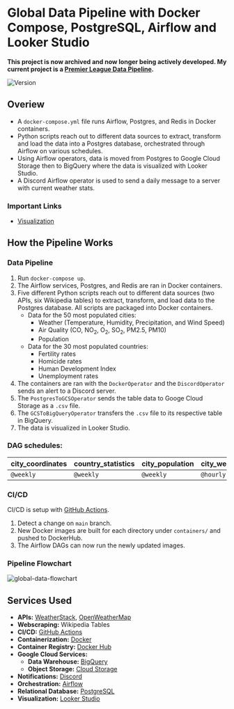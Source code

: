 # Global Data Pipeline with Docker Compose, PostgreSQL, Airflow and Looker Studio
**This project is now archived and now longer being actively developed. My current project is a [Premier League Data Pipeline](https://github.com/digitalghost-dev/premier-league).**

<div>
    <img alt="Version" src="https://img.shields.io/badge/Project Number-3-orange.svg?cacheSeconds=2592000" />
</div>

## Overiew

* A `docker-compose.yml` file runs Airflow, Postgres, and Redis in Docker containers.
* Python scripts reach out to different data sources to extract, transform and load the data into a Postgres database, orchestrated through Airflow on various schedules.
* Using Airflow operators, data is moved from Postgres to Google Cloud Storage then to BigQuery where the data is visualized with Looker Studio.
* A Discord Airflow operator is used to send a daily message to a server with current weather stats.


### Important Links
* [Visualization](https://lookerstudio.google.com/reporting/3710d6bb-25b2-4d64-b6e8-2889bc57c74b/page/p_cwvhb3pl4c)

## How the Pipeline Works
### Data Pipeline
1. Run `docker-compose up`.
2. The Airflow services, Postgres, and Redis are ran in Docker containers.
3. Five different Python scripts reach out to different data sources (two APIs, six Wikipedia tables) to extract, transform, and load data to the Postgres database. All scripts are packaged into Docker containers.
    * Data for the 50 most populated cities:
        * Weather (Temperature, Humidity, Precipitation, and Wind Speed)
        * Air Quality (CO, NO<sub>2</sub>, O<sub>2</sub>, SO<sub>2</sub>, PM2.5, PM10)
        * Population
    * Data for the 30 most populated countries:
        * Fertility rates
        * Homicide rates
        * Human Development Index
        * Unemployment rates
4. The containers are ran with the `DockerOperator` and the `DiscordOperator` sends an alert to a Discord server.
5. The `PostgresToGCSOperator` sends the table data to Googe Cloud Storage as a `.csv` file.
6. The `GCSToBigQueryOperator` transfers the `.csv` file to its respective table in BigQuery.
7. The data is visualized in Looker Studio.

### DAG schedules:

| city_coordinates | country_statistics | city_population | city_weather | air_quality | discord_alert |
| ---------------- | ------------------ | --------------- | ------------ | ----------- | ------------- |
| `@weekly`        | `@weekly`          | `@weekly`       | `@hourly`    | `@hourly`   | `0 */4 * * *` |

### CI/CD
CI/CD is setup with [GitHub Actions](https://github.com/features/actions).
1. Detect a change on `main` branch.
2. New Docker images are built for each directory under `containers/` and pushed to DockerHub.
3. The Airflow DAGs can now run the newly updated images.

### Pipeline Flowchart
![global-data-flowchart](https://storage.googleapis.com/pipeline-flowcharts/global-data-pipeline-flowchart.png)

## Services Used

* **APIs:** [WeatherStack](https://weatherstack.com), [OpenWeatherMap](https://openweathermap.org)
* **Webscraping:** Wikipedia Tables
* **CI/CD:** [GitHub Actions](https://github.com/features/actions)
* **Containerization:** [Docker](https://www.docker.com/)
* **Container Registry:** [Docker Hub](https://hub.docker.com)
* **Google Cloud Services:**
    * **Data Warehouse:** [BigQuery](https://cloud.google.com/bigquery/)
    * **Object Storage:** [Cloud Storage](https://cloud.google.com/storage)
* **Notifications:** [Discord](https://support.discord.com/hc/en-us/articles/228383668-Intro-to-Webhooks)
* **Orchestration:** [Airflow](https://airflow.apache.org)
* **Relational Database:** [PostgreSQL](https://www.postgresql.org)
* **Visualization:** [Looker Studio](https://lookerstudio.google.com)

